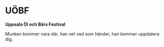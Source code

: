 # UÖBF

**Uppsala Öl och Bärs Festival**

Munken kommer vara där, han vet vad som händer, han kommer uppdatera dig.